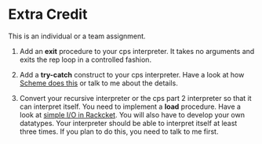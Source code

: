 # Extra Credit

This is an individual or a team assignment.

1. Add an <b>exit</b> procedure to your cps interpreter. It takes no arguments and exits the rep loop in a controlled fashion.

2. Add a <b>try-catch</b> construct to your cps
interpreter. Have a look at how <a
href="http://www.scheme.com/tspl4/exceptions.html#./exceptions:h1">Scheme
does this</a> or talk to me about the details.

3. Convert your recursive interpreter or the cps part 2 interpreter so that it can interpret itself.
You need to implement a <b>load</b> procedure. Have a look at <a
href="https://docs.racket-lang.org/guide/load.html">simple I/O in Rackcket</a>. You will also have to
develop your own datatypes. Your interpreter should be able to interpret itself at least three
times. If you plan to do this, you need to talk to me first.

